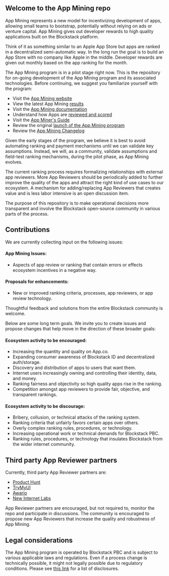 
## Welcome to the App Mining repo

App Mining represents a new model for incentivizing development of apps, allowing small teams to bootstrap, potentially without relying on ads or venture capital. App Mining gives out developer rewards to high quality applications built on the Blockstack platform. 

Think of it as something similar to an Apple App Store but apps are ranked in a decentralized semi-automatic way. In the long run the goal is to build an App Store with no company like Apple in the middle. Developer rewards are given out monthly based on the app ranking for the month.

The App Mining program is in a pilot stage right now. This is the repository for on-going development of the App Mining program and its associated technologies. Before continuing, we suggest you familiarize yourself with the program:


- Visit the [App Mining website](https://app.co/mining)
- View the latest App Mining [results](https://app.co/mining/latest) 
- Visit the [App Mining documentation](https://docs.blockstack.org/develop/mining_intro.html) 
- Understand how Apps are [reviewed and scored](https://docs.blockstack.org/develop/app-reviewers.html) 
- Visit the [App Miner's Guide](https://docs.blockstack.org/community/app-miners-guide.html) 
- Review the original [launch of the App Mining program](https://blog.blockstack.org/app-mining-game-theory-algorithm-design/)
- Review the [App Mining Changelog](https://github.com/blockstack/app-mining/blob/master/CHANGELOG.md)

Given the early stages of the program, we believe it is best to avoid automating ranking and payment mechanisms until we can validate key assumptions. Instead, we will, as a community, validate assumptions and field-test ranking mechanisms, during the pilot phase, as App Mining evolves.

The current ranking process requires formalizing relationships with external app reviewers. More App Reviewers should be periodically added to further improve the quality of the apps and attract the right kind of use cases to our ecosystem. A mechanism for adding/replacing App Reviewers that creates value and is less labor intensive is an open discussion item.

The purpose of this repository is to make operational decisions more transparent and involve the Blockstack open-source community in various parts of the process. 

## Contributions

We are currently collecting input on the following issues:  

#### App Mining Issues: 
  - Aspects of app review or ranking that contain errors or effects ecosystem incentives in a negative way. 
#### Proposals for enhancements: 
  - New or improved ranking criteria, processes, app reviewers, or app review technology. 

Thoughtful feedback and solutions from the entire Blockstack community is welcome. 

Below are some long term goals. We invite you to create issues and propose changes that help move in the direction of these broader goals:

#### Ecosystem activity to be encouraged: 

- Increasing the quantity and quality on App.co. 
- Expanding consumer awareness of Blockstack ID and decentralized auth/storage. 
- Discovery and distribution of apps to users that want them. 
- Internet users increasingly owning and controlling their identity, data, and money. 
- Ranking fairness and objectivity so high quality apps rise in the ranking. 
- Competition amongst app reviewers to provide fair, objective, and transparent rankings. 

#### Ecosystem activity to be discourage: 

- Bribery, collusion, or technical attacks of the ranking system. 
- Ranking criteria that unfairly favors certain apps over others. 
- Overly complex ranking rules, procedures, or technology. 
- Increasing operational work or technical demands for Blockstack PBC. 
- Ranking rules, procedures, or technology that insulates Blockstack from the wider internet community. 

## Third party App Reviewer partners

Currently, third party App Reviewer partners are:

- [Product Hunt](https://blog.producthunt.com/only-the-best-dapps-were-joining-blockstack-s-app-reviewer-program-%EF%B8%8F-6085bea0f501)
- [TryMyUI](https://www.trymyui.com/blog/2019/01/09/trymyui-partners-with-blockstack-to-rate-blockchain-based-apps/)
- [Awario](https://blog.blockstack.org/introducing-awario-app-reviewer/)
- [New Internet Labs](https://blog.blockstack.org/introducing-new-internet-labs-the-digital-rights-reviewer-for-app-mining/)

App Reviewer partners are encouraged, but not required to, monitor the repo and participate in discussions. The community is encouraged to propose new App Reviewers that increase the quality and robustness of App Mining.

## Legal considerations

The App Mining program is operated by Blockstack PBC and is subject to various applicable laws and regulations. Even if a process change is technically possible, it might not legally possible due to regulatory conditions. Please see [this link](https://blog.blockstack.org/introducing-app-mining/) for a list of disclosures.
